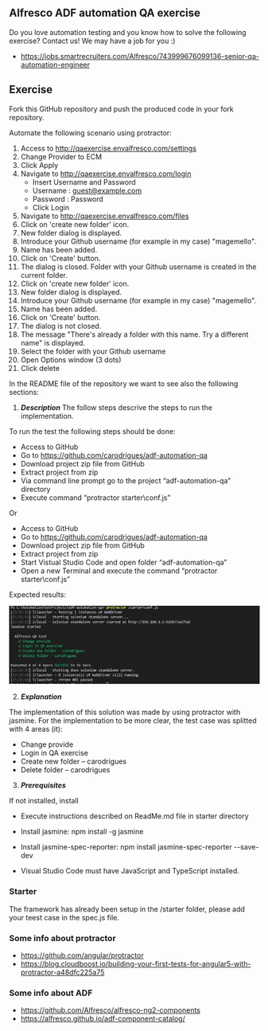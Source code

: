 ## Alfresco ADF automation QA exercise

Do you love automation testing and you know how to solve the following exercise? Contact us! We may have a job for you :)
* https://jobs.smartrecruiters.com/Alfresco/743999676099136-senior-qa-automation-engineer

## Exercise
Fork this GitHub repository and push the produced code in your fork repository. 

Automate the following scenario using protractor:

1. Access to http://qaexercise.envalfresco.com/settings
2. Change Provider to ECM
3. Click Apply
4. Navigate to http://qaexercise.envalfresco.com/login
    - Insert Username and Password
    - Username : guest@example.com
    - Password : Password
    - Click Login
5. Navigate to http://qaexercise.envalfresco.com/files
6. Click on 'create new folder' icon.
7. New folder dialog is displayed.
8. Introduce your Github username (for example in my case) "magemello".
9. Name has been added.
10. Click on 'Create' button.
11. The dialog is closed. Folder with your Github username is created in the current folder.
12. Click on 'create new folder' icon.
13. New folder dialog is displayed.
14. Introduce your Github username (for example in my case) "magemello".
15. Name has been added.
16. Click on 'Create' button.
17. The dialog is not closed.
18. The message "There's already a folder with this name. Try a different name" is displayed.
19. Select the folder with your Github username
20. Open Options window (3 dots)
21. Click delete

In the README file of the repository we want to see also the following sections:

1. ***Description*** 
The follow steps descrive the steps to run the implementation. 

To run the test the following steps should be done:
* Access to GitHub 
* Go to https://github.com/carodrigues/adf-automation-qa
* Download project zip file from GitHub
* Extract project from zip
* Via command line prompt go to the project “adf-automation-qa” directory 
* Execute command “protractor starter\conf.js” 
 
Or
* Access to GitHub 
* Go to https://github.com/carodrigues/adf-automation-qa
* Download project zip file from GitHub
* Extract project from zip 
* Start Vistual Studio Code and open folder “adf-automation-qa”
* Open a new Terminal  and execute the command “protractor starter\conf.js”

Expected results: 

![Alt text](https://github.com/carodrigues/adf-automation-qa/blob/master/testResults.JPG)
 
2. ***Explanation*** 

The implementation of this solution was made by using protractor with jasmine. 
For the implementation to be more clear, the test case was splitted with 4 areas (it):

* Change provide
* Login in QA exercise
* Create new folder – carodrigues
* Delete folder – carodrigues


3. ***Prerequisites***

If not installed, install

*  Execute instructions described on ReadMe.md file in starter directory  

*  Install jasmine: npm install -g jasmine

*  Install jasmine-spec-reporter: npm install jasmine-spec-reporter --save-dev

*  Visual Studio Code must have JavaScript and TypeScript installed. 


### Starter
The framework has already been setup in the /starter folder, please add your teest case in the spec.js file. 

### Some info about protractor
* https://github.com/angular/protractor
* https://blog.cloudboost.io/building-your-first-tests-for-angular5-with-protractor-a48dfc225a75

### Some info about ADF
* https://github.com/Alfresco/alfresco-ng2-components
* https://alfresco.github.io/adf-component-catalog/
